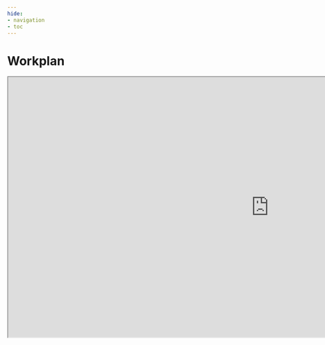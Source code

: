 ```yaml
---
hide:
- navigation
- toc
---
```


# Workplan 

<iframe width="1200" height="600" src="https://docs.google.com/spreadsheets/d/e/2PACX-1vQsSbs75bXDbDgi6Am9gS_RhwJkZhkHWA5vwhuLbgVM0-DZhV8clysJNmDY7p5hdE7bpiUOAbxLwyub/pubhtml?gid=570280765&amp;single=true&amp;widget=true&amp;headers=false"></iframe>